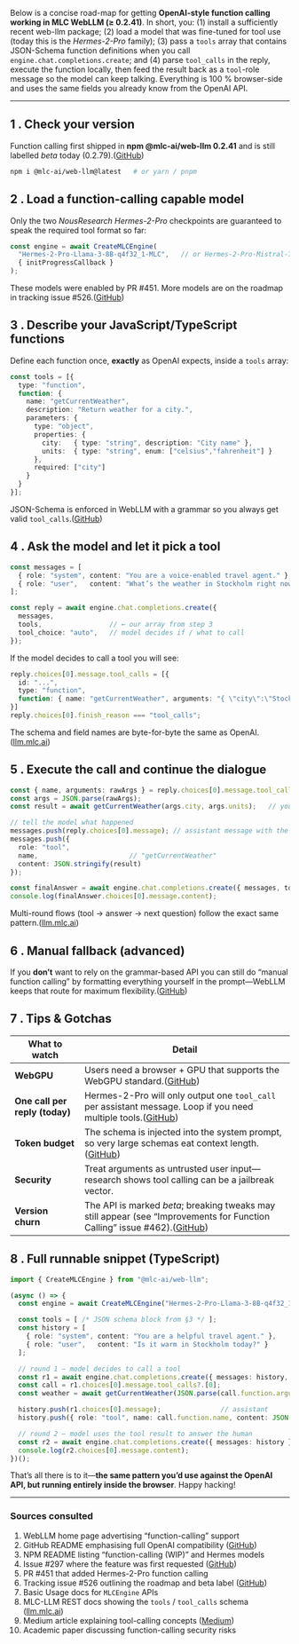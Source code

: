 Below is a concise road-map for getting **OpenAI-style function calling working in MLC WebLLM (≥ 0.2.41)**.  In short, you: (1) install a sufficiently recent web-llm package; (2) load a model that was fine-tuned for tool use (today this is the *Hermes-2-Pro* family); (3) pass a `tools` array that contains JSON-Schema function definitions when you call `engine.chat.completions.create`; and (4) parse `tool_calls` in the reply, execute the function locally, then feed the result back as a `tool`-role message so the model can keep talking.  Everything is 100 % browser-side and uses the same fields you already know from the OpenAI API.

---

## 1 . Check your version

Function calling first shipped in **npm @mlc-ai/web-llm 0.2.41** and is still labelled *beta* today (0.2.79).([GitHub][1])

```bash
npm i @mlc-ai/web-llm@latest   # or yarn / pnpm
```

## 2 . Load a function-calling capable model

Only the two *NousResearch Hermes-2-Pro* checkpoints are guaranteed to speak the required tool format so far:

```ts
const engine = await CreateMLCEngine(
  "Hermes-2-Pro-Llama-3-8B-q4f32_1-MLC",   // or Hermes-2-Pro-Mistral-7B
  { initProgressCallback }
);
```

These models were enabled by PR #451.  More models are on the roadmap in tracking issue #526.([GitHub][1])

## 3 . Describe your JavaScript/TypeScript functions

Define each function once, **exactly** as OpenAI expects, inside a `tools` array:

```ts
const tools = [{
  type: "function",
  function: {
    name: "getCurrentWeather",
    description: "Return weather for a city.",
    parameters: {
      type: "object",
      properties: {
        city:   { type: "string", description: "City name" },
        units:  { type: "string", enum: ["celsius","fahrenheit"] }
      },
      required: ["city"]
    }
  }
}];
```

JSON-Schema is enforced in WebLLM with a grammar so you always get valid `tool_calls`.([GitHub][1])

## 4 . Ask the model and let it pick a tool

```ts
const messages = [
  { role: "system", content: "You are a voice-enabled travel agent." },
  { role: "user",   content: "What’s the weather in Stockholm right now?" }
];

const reply = await engine.chat.completions.create({
  messages,
  tools,                 // ← our array from step 3
  tool_choice: "auto",   // model decides if / what to call
});
```

If the model decides to call a tool you will see:

```ts
reply.choices[0].message.tool_calls = [{
  id: "...",
  type: "function",
  function: { name: "getCurrentWeather", arguments: "{ \"city\":\"Stockholm\", \"units\":\"celsius\" }" }
}]
reply.choices[0].finish_reason === "tool_calls";
```

The schema and field names are byte-for-byte the same as OpenAI.([llm.mlc.ai][2])

## 5 . Execute the call and continue the dialogue

```ts
const { name, arguments: rawArgs } = reply.choices[0].message.tool_calls[0].function;
const args = JSON.parse(rawArgs);
const result = await getCurrentWeather(args.city, args.units);   // your own JS called

// tell the model what happened
messages.push(reply.choices[0].message); // assistant message with the call
messages.push({
  role: "tool",
  name,                       // "getCurrentWeather"
  content: JSON.stringify(result)
});

const finalAnswer = await engine.chat.completions.create({ messages, tools });
console.log(finalAnswer.choices[0].message.content);
```

Multi-round flows (tool → answer → next question) follow the exact same pattern.([llm.mlc.ai][2])

## 6 . Manual fallback (advanced)

If you **don’t** want to rely on the grammar-based API you can still do “manual function calling” by formatting everything yourself in the prompt—WebLLM keeps that route for maximum flexibility.([GitHub][1])

## 7 . Tips & Gotchas

| What to watch                  | Detail                                                                                                                        |
| ------------------------------ | ----------------------------------------------------------------------------------------------------------------------------- |
| **WebGPU**                     | Users need a browser + GPU that supports the WebGPU standard.([GitHub][3])                                                    |
| **One call per reply (today)** | Hermes-2-Pro will only output one `tool_call` per assistant message. Loop if you need multiple tools.([GitHub][4])            |
| **Token budget**               | The schema is injected into the system prompt, so very large schemas eat context length.([GitHub][1])                         |
| **Security**                   | Treat arguments as untrusted user input—research shows tool calling can be a jailbreak vector.                                |
| **Version churn**              | The API is marked *beta*; breaking tweaks may still appear (see “Improvements for Function Calling” issue #462).([GitHub][5]) |

## 8 . Full runnable snippet (TypeScript)

```ts
import { CreateMLCEngine } from "@mlc-ai/web-llm";

(async () => {
  const engine = await CreateMLCEngine("Hermes-2-Pro-Llama-3-8B-q4f32_1-MLC");

  const tools = [ /* JSON schema block from §3 */ ];
  const history = [
    { role: "system", content: "You are a helpful travel agent." },
    { role: "user",   content: "Is it warm in Stockholm today?" }
  ];

  // round 1 – model decides to call a tool
  const r1 = await engine.chat.completions.create({ messages: history, tools, tool_choice: "auto" });
  const call = r1.choices[0].message.tool_calls?.[0];
  const weather = await getCurrentWeather(JSON.parse(call.function.arguments).city, "celsius");

  history.push(r1.choices[0].message);               // assistant
  history.push({ role: "tool", name: call.function.name, content: JSON.stringify(weather) });

  // round 2 – model uses the tool result to answer the human
  const r2 = await engine.chat.completions.create({ messages: history });
  console.log(r2.choices[0].message.content);
})();
```

That’s all there is to it—**the same pattern you’d use against the OpenAI API, but running entirely inside the browser**.  Happy hacking!

---

### Sources consulted

1. WebLLM home page advertising “function-calling” support
2. GitHub README emphasising full OpenAI compatibility ([GitHub][3])
3. NPM README listing “function-calling (WIP)” and Hermes models
4. Issue #297 where the feature was first requested ([GitHub][4])
5. PR #451 that added Hermes-2-Pro function calling
6. Tracking issue #526 outlining the roadmap and beta label ([GitHub][1])
7. Basic Usage docs for `MLCEngine` APIs
8. MLC-LLM REST docs showing the `tools` / `tool_calls` schema ([llm.mlc.ai][2])
9. Medium article explaining tool-calling concepts ([Medium][6])
10. Academic paper discussing function-calling security risks

[1]: https://github.com/mlc-ai/web-llm/issues/526 "[Tracking][WebLLM] Function calling (beta) and Embeddings · Issue #526 · mlc-ai/web-llm · GitHub"
[2]: https://llm.mlc.ai/docs/deploy/rest.html "REST API — mlc-llm 0.1.0 documentation"
[3]: https://github.com/mlc-ai/web-llm?utm_source=chatgpt.com "mlc-ai/web-llm: High-performance In-browser LLM Inference Engine"
[4]: https://github.com/mlc-ai/web-llm/issues/297 "♥️ Function Calling-only model · Issue #297 · mlc-ai/web-llm · GitHub"
[5]: https://github.com/mlc-ai/web-llm/issues/526?utm_source=chatgpt.com "[Tracking][WebLLM] Function calling (beta) and Embeddings #526"
[6]: https://medium.com/%40rushing_andrei/function-calling-with-open-source-llms-594aa5b3a304?utm_source=chatgpt.com "Function Calling with Open-Source LLMs | by Andrei Bondarev"
